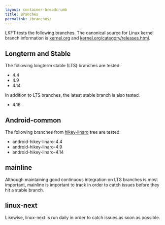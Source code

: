 ```yaml
---
layout: container-breadcrumb
title: Branches
permalink: /branches/
---
```


LKFT tests the following branches. The canonical source for Linux kernel branch
information is [kernel.org](https://www.kernel.org/) and
[kernel.org/category/releases.html](https://www.kernel.org/category/releases.html).

## Longterm and Stable

The following longterm stable (LTS) branches are tested:
- 4.4
- 4.9
- 4.14

In addition to LTS branches, the latest stable branch is also tested.
- 4.16

## Android-common

The following branches from
[hikey-linaro](https://android.googlesource.com/kernel/hikey-linaro/) tree are
tested:
- android-hikey-linaro-4.4
- android-hikey-linaro-4.9
- android-hikey-linaro-4.14

## mainline

Although maintaining good continuous integration on LTS branches is most
important, mainline is important to track in order to catch issues before they
hit a stable branch.

## linux-next

Likewise, linux-next is run daily in order to catch issues as soon as possible.

